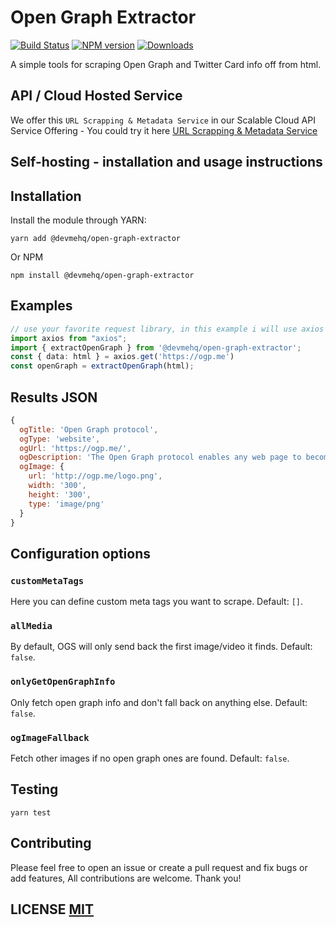 # Open Graph Extractor

[![Build Status](https://github.com/devmehq/open-graph-extractor/actions/workflows/ci.yml/badge.svg)](https://github.com/devmehq/open-graph-extractor/actions/workflows/ci.yml)
[![NPM version](https://img.shields.io/npm/v/@devmehq/open-graph-extractor.svg)](https://www.npmjs.com/package/@devmehq/open-graph-extractor)
[![Downloads](https://img.shields.io/npm/dm/@devmehq/open-graph-extractor.svg)](https://www.npmjs.com/package/@devmehq/open-graph-extractor)

A simple tools for scraping Open Graph and Twitter Card info off from html.

## API / Cloud Hosted Service

We offer this `URL Scrapping & Metadata Service` in our Scalable Cloud API Service Offering - You could try it here [URL Scrapping & Metadata Service](https://dev.me/products/url-scrapper)

## Self-hosting - installation and usage instructions

## Installation

Install the module through YARN:

```yarn
yarn add @devmehq/open-graph-extractor
```

Or NPM

```npm
npm install @devmehq/open-graph-extractor
```

## Examples

```typescript
// use your favorite request library, in this example i will use axios to get the html
import axios from "axios";
import { extractOpenGraph } from '@devmehq/open-graph-extractor';
const { data: html } = axios.get('https://ogp.me')
const openGraph = extractOpenGraph(html);
```

## Results JSON

```javascript
{
  ogTitle: 'Open Graph protocol',
  ogType: 'website',
  ogUrl: 'https://ogp.me/',
  ogDescription: 'The Open Graph protocol enables any web page to become a rich object in a social graph.',
  ogImage: {
    url: 'http://ogp.me/logo.png',
    width: '300',
    height: '300',
    type: 'image/png'
  }
} 
```

## Configuration options

### `customMetaTags`

Here you can define custom meta tags you want to scrape. Default: `[]`.

### `allMedia`

By default, OGS will only send back the first image/video it finds. Default: `false`.

### `onlyGetOpenGraphInfo`

Only fetch open graph info and don't fall back on anything else. Default: `false`.

### `ogImageFallback`

Fetch other images if no open graph ones are found. Default: `false`.

## Testing

```shell
yarn test
```

## Contributing

Please feel free to open an issue or create a pull request and fix bugs or add features, All contributions are welcome. Thank you!

## LICENSE [MIT](LICENSE.md)
